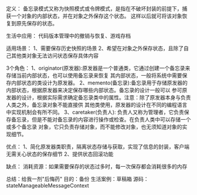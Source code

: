 定义：
备忘录模式又称为快照模式或令牌模式，是指在不破坏封装的前提下，捕获一个对象的内部状态，并在对象之外保存这个状态。
这样以后就可将该对象恢复到原先保存的状态。

生活中应用：
代码版本管理中的撤销与恢复、游戏存档

适用场景：
1、需要保存历史快照的场景
2、希望在对象之外保存状态，且除了自己其他类对象无法访问状态保存具体内容

3个角色：
1、originator(原发器):原发器是一个普通类，它通过创建一个备忘录来存储当前内部状态，也可以使用备忘录来恢复
        其内部状态，一般将系统中需要保存内部状态的类设计为原发器。
2、memento(备忘录):备忘录用于存储原发器的内部状态，根据原发器来决定保存哪些内部状态。备忘录的设计一般可以
参可原发器的设计，根据实际需求确定备忘录类中的属性。注意：除了原发器本身与负责人类之外，备忘录对象不能直接供
其他类使用，原发器的设计在不同的编程语言中实现机制会有所不同。
3、caretaker(负责人):
负责人又称为管理者，它负责保存备忘录，但是不能对备忘录的内容进行操作或检查。在负责人类中可以存储一个或多个备忘录
对象，它只负责存储对象，而不能修改对象，也无须知道对象的实现细节。

优点：
1、简化原发器类职责，隔离状态存储与获取，实现了信息的封装，客户端无需关心状态的保存细节
2、提供状态回滚功能

缺点：
消耗资源：如果需要保存的状态过多时，每一次保存都会消耗很多的内存

总结：给我一剂"后悔药"
目的：备份
生活案例：草稿箱
源码：stateManageableMessageContext
